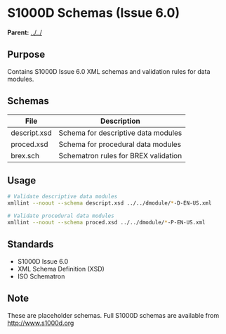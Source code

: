 # S1000D Schemas (Issue 6.0)

**Parent:** [../../](../../)

## Purpose

Contains S1000D Issue 6.0 XML schemas and validation rules for data modules.

## Schemas

| File | Description |
|------|-------------|
| descript.xsd | Schema for descriptive data modules |
| proced.xsd | Schema for procedural data modules |
| brex.sch | Schematron rules for BREX validation |

## Usage

```bash
# Validate descriptive data modules
xmllint --noout --schema descript.xsd ../../dmodule/*-D-EN-US.xml

# Validate procedural data modules
xmllint --noout --schema proced.xsd ../../dmodule/*-P-EN-US.xml
```

## Standards

- S1000D Issue 6.0
- XML Schema Definition (XSD)
- ISO Schematron

## Note

These are placeholder schemas. Full S1000D schemas are available from http://www.s1000d.org
